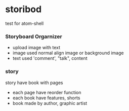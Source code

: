 storibod
========

test for atom-shell

### Storyboard Orgarnizer

- upload image with text
- image used normal align image or background image
- text used 'comment', "talk", content

### story

story have book with pages

- each page have reorder function
- each book have features, shorts
- book made by author, graphic artist